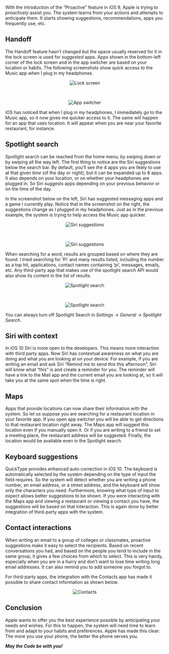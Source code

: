With the introduction of the “Proactive” feature in iOS 9, Apple is trying to *proactively* assist you. The system learns from your actions and attempts to anticipate them. It starts showing suggestions, recommendations, apps you frequently use, etc.

## Handoff

The Handoff feature hasn’t changed but the space usually reserved for it in the lock screen is used for *suggested* apps. Apps shown in the bottom-left corner of the lock screen and in the app switcher are based on your location or habits. The following screenshots show quick access to the Music app when I plug in my headphones.

<span style="display:block;text-align:center">![Lock screen](/assets/images/2017-01-31/1481067428IMG_8438.png)

<br/>

<span style="display:block;text-align:center">![App switcher](/assets/images/2017-01-31/1481067437IMG_8439.png)

iOS has noticed that when I plug in my headphones, I immediately go to the Music app, so it now gives me quicker access to it. The same will happen for an app that uses location. It will appear when you are near your favorite restaurant, for instance.

## Spotlight search

Spotlight search can be reached from the home menu; by swiping down or by swiping all the way left. The first thing to notice are the Siri suggestions below the search bar. By default, you’ll see the 4 apps you are likely to use at that given *time* (of the day or night), but it can be expanded up to 8 apps. It also depends on your location, or on whether your headphones are plugged in. So Siri suggests apps depending on your previous behavior or on the time of the day.

In the screenshot below on the left, Siri has suggested messaging apps and a game I currently play. Notice that in the screenshot on the right, the suggestions change as I plugged in my headphones. Just as in the previous example, the system is trying to help access the Music app quicker.

<span style="display:block;text-align:center">![Siri suggestions](/assets/images/2017-01-31/1481067390IMG_8434.png)

<br/>

<span style="display:block;text-align:center">![Siri suggestions](/assets/images/2017-01-31/1481067448IMG_8440.png)

When searching for a word, results are grouped based on where they are found. I tried searching for ‘Pi’ and many results listed, including the number as a top hit, applications, contact names containing ‘pi’, messages, emails, etc. Any third-party app that makes use of the spotlight search API would also show its content in the list of results.

<span style="display:block;text-align:center">![Spotlight search](/assets/images/2017-01-31/1481067400IMG_8435.png)

<br/>

<span style="display:block;text-align:center">![Spotlight search](/assets/images/2017-01-31/1481067410IMG_8436.png)

You can always turn off Spotlight Search in *Settings -> General -> Spotlight Search*.

## Siri with context

In iOS 10 Siri is more open to the developers. This means more interaction with third party apps. Now Siri has contextual awareness on what you are doing and what you are looking at on your device. For example, if you are writing an email and ask Siri “Remind me to send *this* this afternoon”, Siri will know what “this” is and create a reminder for you. The reminder will have a link to the Mail app and the current email you are looking at, so it will take you at the same spot when the time is right.

## Maps

Apps that provide locations can now share their information with the system. So let us suppose you are searching for a restaurant location in your favorite app. If you open app switcher you will be able to get directions to that restaurant location right away. The Maps app will suggest this location even if you manually open it. Or if you are writing to a friend to set a meeting place, the restaurant address will be suggested. Finally, the location would be available even in the Spotlight search.

## Keyboard suggestions

QuickType provides enhanced auto-correction in iOS 10. The keyboard is automatically selected by the system depending on the type of input the field requires. So the system will detect whether you are writing a phone number, an email address, or a street address, and the keyboard will show only the characters you need. Furthermore, knowing what type of input to expect allows better suggestions to be shown. If you were interacting with the Maps app and viewing a restaurant or viewing a contact you have, the suggestions will be based on that interaction. This is again done by better integration of third-party apps with the system.

## Contact interactions

When writing an email to a group of colleges or classmates, proactive suggestions make it easy to select the recipients. Based on recent conversations you had, and based on the people you tend to include in the same group, it gives a few choices from which to select. This is very handy, especially when you are in a hurry and don’t want to lose time writing long email addresses. It can also remind you to add someone you forgot to.

For third-party apps, the integration with the Contacts app has made it possible to share contact information as shown below.

<span style="display:block;text-align:center">![Contacts](/assets/images/2017-01-31/1481238629IMG_8551-e1481241064303.png)

## Conclusion

Apple wants to offer you the best experience possible by anticipating your needs and wishes. For this to happen, the system will need time to learn from and adapt to your habits and preferences. Apple has made this clear: The more you use your phone, the better the phone serves you.

***May the Code be with you!***